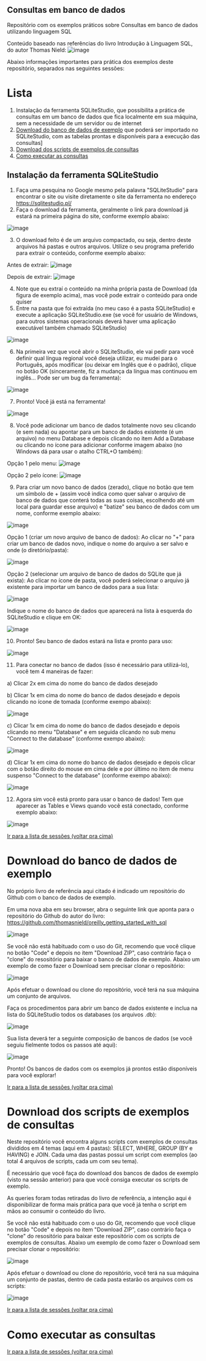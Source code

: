 ## Consultas em banco de dados
Repositório com os exemplos práticos sobre Consultas em banco de dados utilizando linguagem SQL

Conteúdo baseado nas referências do livro Introdução à Linguagem SQL, do autor Thomas Nield:
![image](https://user-images.githubusercontent.com/25126687/168298868-2d862dc8-d21f-47b6-9a67-e964c4444c8d.png)

Abaixo informações importantes para prática dos exemplos deste repositório, separados nas seguintes sessões:

# Lista

1) Instalação da ferramenta SQLiteStudio, que possibilita a prática de consultas em um banco de dados que fica localmente em sua máquina, sem a necessidade de um servidor ou de internet
2) [Download do banco de dados de exemplo](#download-do-banco-de-dados-de-exemplo) que poderá ser importado no SQLiteStudio, com as tabelas prontas e disponíveis para a execução das consultas]
3) [Download dos scripts de exemplos de consultas](#download-dos-scripts-de-exemplos-de-consultas)
4) [Como executar as consultas](#como-executar-as-consultas)

## Instalação da ferramenta SQLiteStudio

1) Faça uma pesquina no Google mesmo pela palavra "SQLiteStudio" para encontrar o site ou visite diretamente o site da ferramenta no endereço https://sqlitestudio.pl/
2) Faça o download da ferramenta, geralmente o link para download já estará na primeira página do site, conforme exemplo abaixo:

![image](https://user-images.githubusercontent.com/25126687/168300823-35e2cb50-eb49-4627-885e-e66c0c0721d8.png)

3) O download feito é de um arquivo compactado, ou seja, dentro deste arquivos há pastas e outros arquivos. Utilize o seu programa preferido para extrair o conteúdo, conforme exemplo abaixo:

Antes de extrair:
![image](https://user-images.githubusercontent.com/25126687/168301450-cdc545b2-3774-4363-b3a8-be3229a73648.png)

Depois de extrair:
![image](https://user-images.githubusercontent.com/25126687/168301491-40c51130-b6a5-4868-ad83-5261b94befaa.png)

4) Note que eu extraí o conteúdo na minha própria pasta de Download (da figura de exemplo acima), mas você pode extrair o conteúdo para onde quiser
5) Entre na pasta que foi extraída (no meu caso é a pasta SQLiteStudio) e execute a aplicação SQLiteStudio.exe (se você for usuário de Windows, para outros sistemas operacionais deverá haver uma aplicação executável também chamado SQLiteStudio)

![image](https://user-images.githubusercontent.com/25126687/168304455-68fc04be-73c0-4afb-b0f9-719e5c8ff3d7.png)

6) Na primeira vez que você abrir o SQLiteStudio, ele vai pedir para você definir qual língua regional você deseja utilizar, eu mudei para o Português, após modificar (ou deixar em Inglês que é o padrão), clique no botão OK (sinceramente, fiz a mudança da língua mas continuou em inglês... Pode ser um bug da ferramenta):

![image](https://user-images.githubusercontent.com/25126687/168305147-3f261c2a-6c05-4760-a0c5-d96219194a22.png)

7) Pronto! Você já está na ferramenta!

![image](https://user-images.githubusercontent.com/25126687/168305270-532a60aa-e168-4ddc-9d3d-be37e71cdf77.png)

8) Você pode adicionar um banco de dados totalmente novo seu clicando (e sem nada) ou apontar para um banco de dados existente (é um arquivo) no menu Database e depois clicando no item Add a Database ou clicando no ícone para adicionar conforme imagem abaixo (no Windows dá para usar o atalho CTRL+O também):

Opção 1 pelo menu:
![image](https://user-images.githubusercontent.com/25126687/168305621-a6523d8d-58a3-4cc3-8a45-1cf23dfd1d64.png)

Opção 2 pelo ícone: 
![image](https://user-images.githubusercontent.com/25126687/168305675-44a19298-8000-4bab-a562-d82d1340f329.png)

9) Para criar um novo banco de dados (zerado), clique no botão que tem um símbolo de + (assim você indica como quer salvar o arquivo de banco de dados que conterá todas as suas coisas, escolhendo até um local para guardar esse arquivo) e "batize" seu banco de dados com um nome, conforme exemplo abaixo:

![image](https://user-images.githubusercontent.com/25126687/168308041-1261ccf3-457b-4d79-b22d-dc1ce87b288e.png)

Opção 1 (criar um novo arquivo de banco de dados): Ao clicar no "+" para criar um banco de dados novo, indique o nome do arquivo a ser salvo e onde (o diretório/pasta):

![image](https://user-images.githubusercontent.com/25126687/168308153-d4d6ea47-0af5-4ffd-999a-edb82034b538.png)

Opção 2 (selecionar um arquivo de banco de dados do SQLite que já exista): Ao clicar no ícone de pasta, você poderá selecionar o arquivo já existente para importar um banco de dados para a sua lista:

![image](https://user-images.githubusercontent.com/25126687/168308658-c706ad51-10ab-4923-a4fc-fdccb66662a0.png)

Indique o nome do banco de dados que aparecerá na lista à esquerda do SQLiteStudio e clique em OK:

![image](https://user-images.githubusercontent.com/25126687/168308247-f0a8e87c-16c7-4028-8467-0f8e09fdb88d.png)

10) Pronto! Seu banco de dados estará na lista e pronto para uso:

![image](https://user-images.githubusercontent.com/25126687/168308848-8d25a7ea-fc37-4696-aafe-d5766ac26ca9.png)

11) Para conectar no banco de dados (isso é necessário para utilizá-lo), você tem 4 maneiras de fazer:

a) Clicar 2x em cima do nome do banco de dados desejado

b) Clicar 1x em cima do nome do banco de dados desejado e depois clicando no ícone de tomada (conforme exempo abaixo):

![image](https://user-images.githubusercontent.com/25126687/168309198-89fbc03d-ee2a-49a0-b8e4-ccc58bc59374.png)

c) Clicar 1x em cima do nome do banco de dados desejado e depois clicando no menu "Database" e em seguida clicando no sub menu "Connect to the database" (conforme exempo abaixo):

![image](https://user-images.githubusercontent.com/25126687/168309639-61f1e43b-8ef1-427e-9d87-3b6070a99e37.png)

d) Clicar 1x em cima do nome do banco de dados desejado e depois clicar com o botão direito do mouse em cima dele e por último no item de menu suspenso "Connect to the database" (conforme exempo abaixo):

![image](https://user-images.githubusercontent.com/25126687/168309960-9d5eb2e4-7259-44bc-9a3f-1a902c0c4955.png)

12) Agora sim você está pronto para usar o banco de dados! Tem que aparecer as Tables e Views quando você está conectado, conforme exemplo abaixo:

![image](https://user-images.githubusercontent.com/25126687/168310111-fefedeeb-7afc-4019-9e61-fe1db027d139.png)

[Ir para a lista de sessões (voltar pra cima)](#lista)

# Download do banco de dados de exemplo

No próprio livro de referência aqui citado é indicado um repositório do Github com o banco de dados de exemplo.

Em uma nova aba em seu browser, abra o seguinte link que aponta para o repositório do Github do autor do livro: https://github.com/thomasnield/oreilly_getting_started_with_sql

![image](https://user-images.githubusercontent.com/25126687/168332968-dafd5329-eede-4f70-9720-89d0de47ec7f.png)

Se você não está habituado com o uso do Git, recomendo que você clique no botão "Code" e depois no item "Download ZIP", caso contrário faça o "clone" do resositório para baixar o banco de dados de exemplo. Abaixo um exemplo de como fazer o Download sem precisar clonar o repositório:

![image](https://user-images.githubusercontent.com/25126687/168333108-29f3540b-02c6-4648-afda-92d3333ec108.png)

Após efetuar o download ou clone do repositório, você terá na sua máquina um conjunto de arquivos.

Faça os procedimentos para abrir um banco de dados existente e inclua na lista do SQLiteStudio todos os databases (os arquivos .db):

![image](https://user-images.githubusercontent.com/25126687/168333552-1999468c-4ad4-4409-9f1c-4fcb730975af.png)

Sua lista deverá ter a seguinte composição de bancos de dados (se você seguiu fielmente todos os passos até aqui):

![image](https://user-images.githubusercontent.com/25126687/168333706-81aec4da-0e8a-4b13-9db7-3a8228531df8.png)

Pronto! Os bancos de dados com os exemplos já prontos estão disponíveis para você explorar!

[Ir para a lista de sessões (voltar pra cima)](#lista)

# Download dos scripts de exemplos de consultas

Neste repositório você encontra alguns scripts com exemplos de consultas divididos em 4 temas (aqui em 4 pastas): SELECT, WHERE, GROUP (BY e HAVING) e JOIN. Cada uma das pastas possui um script com exemplos (ao total 4 arquivos de scripts, cada um com seu tema).

É necessário que você faça do download dos bancos de dados de exemplo (visto na sessão anterior) para que você consiga executar os scripts de exemplo.

As queries foram todas retiradas do livro de referência, a intenção aqui é disponibilizar de forma mais prática para que você já tenha o script em mãos ao consumir o conteúdo do livro.

Se você não está habituado com o uso do Git, recomendo que você clique no botão "Code" e depois no item "Download ZIP", caso contrário faça o "clone" do resositório para baixar este repositório com os scripts de exemplos de consultas. Abaixo um exemplo de como fazer o Download sem precisar clonar o repositório:

![image](https://user-images.githubusercontent.com/25126687/168336467-4c29b04f-f20a-4fd1-94a1-97abb1d945ee.png)

Após efetuar o download ou clone do repositório, você terá na sua máquina um conjunto de pastas, dentro de cada pasta estarão os arquivos com os scripts:

![image](https://user-images.githubusercontent.com/25126687/168336895-66c3a8b5-c8f0-4559-b9d0-dfc2b2935dce.png)

[Ir para a lista de sessões (voltar pra cima)](#lista)

# Como executar as consultas

[Ir para a lista de sessões (voltar pra cima)](#lista)
